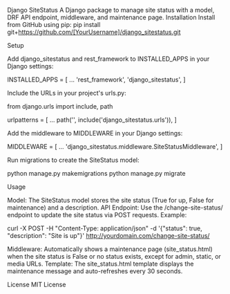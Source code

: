 Django SiteStatus
A Django package to manage site status with a model, DRF API endpoint, middleware, and maintenance page.
Installation
Install from GitHub using pip:
pip install git+https://github.com/[YourUsername]/django_sitestatus.git

Setup

Add django_sitestatus and rest_framework to INSTALLED_APPS in your Django settings:

INSTALLED_APPS = [
    ...
    'rest_framework',
    'django_sitestatus',
]


Include the URLs in your project's urls.py:

from django.urls import include, path

urlpatterns = [
    ...
    path('', include('django_sitestatus.urls')),
]


Add the middleware to MIDDLEWARE in your Django settings:

MIDDLEWARE = [
    ...
    'django_sitestatus.middleware.SiteStatusMiddleware',
]


Run migrations to create the SiteStatus model:

python manage.py makemigrations
python manage.py migrate

Usage

Model: The SiteStatus model stores the site status (True for up, False for maintenance) and a description.
API Endpoint: Use the /change-site-status/ endpoint to update the site status via POST requests. Example:

curl -X POST -H "Content-Type: application/json" -d '{"status": true, "description": "Site is up"}' http://yourdomain.com/change-site-status/


Middleware: Automatically shows a maintenance page (site_status.html) when the site status is False or no status exists, except for admin, static, or media URLs.
Template: The site_status.html template displays the maintenance message and auto-refreshes every 30 seconds.

License
MIT License
